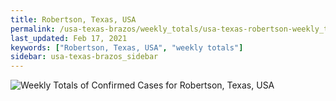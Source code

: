 ```yaml
---
title: Robertson, Texas, USA
permalink: /usa-texas-brazos/weekly_totals/usa-texas-robertson-weekly_totals.html
last_updated: Feb 17, 2021
keywords: ["Robertson, Texas, USA", "weekly totals"]
sidebar: usa-texas-brazos_sidebar
---
```


![Weekly Totals of Confirmed Cases for Robertson, Texas, USA](/covid_tracker/images/graphs/usa-texas-robertson-weekly_totals_graph.png)
